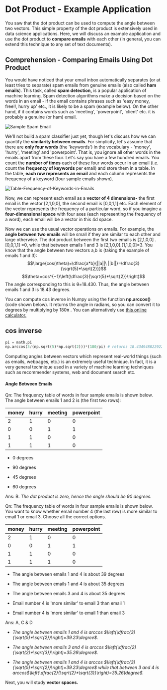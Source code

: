 # Dot Product - Example Application

You saw that the dot product can be used to compute the angle between two vectors. This simple property of the dot product is extensively used in data science applications. Here, we will discuss an example application and use the dot product to **compare emails** with each other (in general, you can extend this technique to any set of text documents).

## **Comprehension - Comparing Emails Using Dot Product**

You would have noticed that your email inbox automatically separates (or at least tries to separate) spam emails from genuine emails (also called **ham emails**). This task, called **spam detection,** is a popular application of machine learning. Spam detection algorithms make a decision based on the words in an email - if the email contains phrases such as 'easy money, free!!, hurry up' etc., it is likely to be a spam (example below). On the other hand, if it contains words such as 'meeting', 'powerpoint', 'client' etc. it is probably a genuine (or ham) email.

![Sample Spam Email](https://i.ibb.co/zRrdyWL/Spam-Email.png)

We'll not build a spam classifier just yet, though let's discuss how we can quantify the **similarity between emails**. For simplicity, let's assume that there are **only four words** (the 'keywords') in the vocabulary - 'money', 'hurry', 'meeting' and 'powerpoint'. That is, you ignore all other words in the emails apart from these four. Let's say you have a few hundred emails. You count the **number of times** each of these four words occur in an email (i.e. count the **frequency of keywords** per email) and store them in a table. In the table, **each row represents an email** and each column represents the frequency of a keyword (four sample emails shown).

![Table-Frequency-of-Keywords-in-Emails](https://i.ibb.co/fFwdJYx/Table-Frequency-of-Keywords-in-Emails.png)

Now, we can represent each email as a **vector of 4 dimensions-** the first email is the vector [2,1,0,0], the second email is [0,0,1,1] etc. Each element of the vector represents the frequency of a particular word, so if you imagine a **four-dimensional space** with four axes (each representing the frequency of a word), each email will be a vector in this 4d space.

Now we can use the usual vector operations on emails. For example, the **angle between two emails** will be small if they are similar to each other and large otherwise. The dot product between the first two emails is [2,1,0,0] . [0,0,1,1]  =0, while that between emails 1 and 3 is [2,1,0,0].[1,1,0,0]=3. You know that the angle between two vectors a,b is (taking the example of emails 1 and 3):
$$\large{cos(\theta)=\dfrac{a*b}{||a||\ ||b||}=\dfrac{3}{\sqrt{5}*\sqrt{2}}}$$
$$\theta=cos^{−1}\left(\dfrac{3}{\sqrt{5}*\sqrt{2}}\right)$$
The angle corresponding to this is θ=18.430. Thus, the angle between emails 1 and 3 is 18.43 degrees.

You can compute cos inverse in Numpy using the function **np.arccos()** (code shown below). It returns the angle in radians, so you can convert it to degrees by multiplying by 180π . You can alternatively use [this online calculator.](https://www.rapidtables.com/calc/math/Arccos_Calculator.html)

## cos inverse

```python
pi = math.pi
np.arccos(3/(np.sqrt(5)*np.sqrt(2)))*(180/pi) # returns 18.434948822922017
```

Computing angles between vectors which represent real-world things (such as emails, webpages, etc.) is an extremely useful technique. In fact, it is a very general technique used in a variety of machine learning techniques such as recommender systems, web and document search etc.

#### Angle Between Emails

Qn: The frequency table of words in four sample emails is shown below. The angle between emails 1 and 2 is (the first two rows):

| money | hurry | meeting | powerpoint |
| ----- | ----- | ------- | ---------- |
| 2     | 1     | 0       | 0          |
| 0     | 0     | 1       | 1          |
| 1     | 1     | 0       | 0          |
| 1     | 1     | 1       | 0          |

- 0 degrees

- 90 degrees

- 45 degrees

- 60 degrees

Ans: B. *The dot product is zero, hence the angle should be 90 degrees.*

Qn: The frequency table of words in four sample emails is shown below. You want to know whether email number 4 (the last row) is more similar to email 1 or email 3. Choose all the correct options.

| money | hurry | meeting | powerpoint |
| ----- | ----- | ------- | ---------- |
| 2     | 1     | 0       | 0          |
| 0     | 0     | 1       | 1          |
| 1     | 1     | 0       | 0          |
| 1     | 1     | 1       | 0          |

- The angle between emails 1 and 4 is about 39 degrees

- The angle between emails 1 and 4 is about 35 degrees

- The angle between emails 3 and 4 is about 35 degrees

- Email number 4 is 'more similar' to email 3 than email 1

- Email number 4 is 'more similar' to email 1 than email 3

Ans: A, C & D

- *The angle between emails 1 and 4 is arccos $\left(\dfrac{3}{\sqrt{5}*\sqrt{2}}\right)=39.23\degree$.*

- *The angle between emails 3 and 4 is arccos $\left(\dfrac{2}{\sqrt{2}*\sqrt{3}}\right)=35.26\degree$.*

- *The angle between emails 1 and 4 is arccos $\left(\dfrac{3}{\sqrt{5}*\sqrt{2}}\right)=39.23\degree$ while that between 3 and 4 is arccos$\left(\dfrac{2}{\sqrt{2}*\sqrt{3}}\right)=35.26\degree$.*

Next, you will study **vector spaces.**
